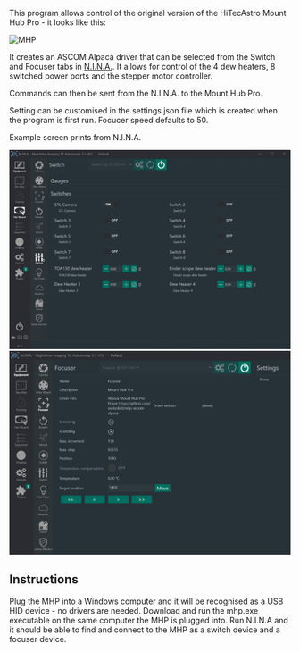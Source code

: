 This program allows control of the original version of the HiTecAstro Mount Hub Pro - it looks like this:

<img src="https://i.imgur.com/6VYarDZ.jpeg" alt="MHP">

It creates an ASCOM Alpaca driver that can be selected from the Switch and Focuser tabs in <a href="https://nighttime-imaging.eu/">N.I.N.A.</a>. It allows for control of the 4 dew heaters, 8 switched power ports and the stepper motor controller.

Commands can then be sent from the N.I.N.A. to the Mount Hub Pro.

Setting can be customised in the settings.json file which is created when the program is first run. Focucer speed defaults to 50.

Example screen prints from N.I.N.A.

<img src="https://raw.githubusercontent.com/exploded/mhp-ascom-alpaca/refs/heads/main/NINASwitch.jpg" alt="Switch">


<img src="https://raw.githubusercontent.com/exploded/mhp-ascom-alpaca/refs/heads/main/NINAfocuser.jpg" alt="Focuser">

## Instructions
Plug the MHP into a Windows computer and it will be recognised as a USB HID device - no drivers are needed. Download and run the mhp.exe executable on the same computer the MHP is plugged into. Run N.I.N.A and it should be able to find and connect to the MHP as a switch device and a focuser device.
